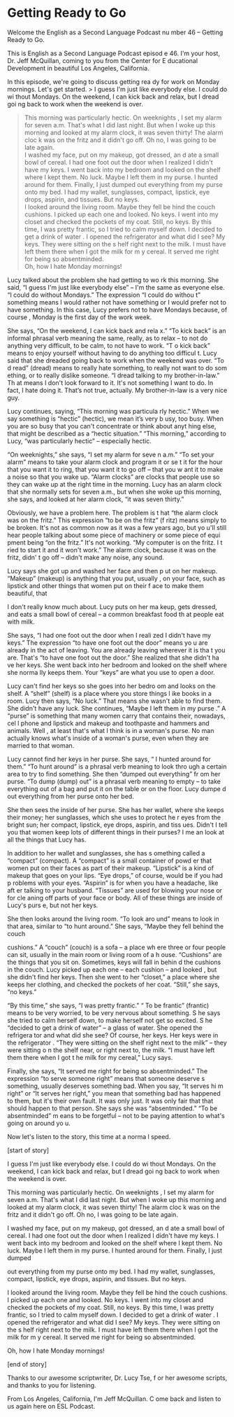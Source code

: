 # Getting Ready to Go

Welcome the English as a Second Language Podcast nu mber 46 – Getting Ready to Go.  

This is English as a Second Language Podcast episod e 46. I'm your host, Dr. Jeff McQuillan, coming to you from the Center for E ducational Development in beautiful Los Angeles, California.  

In this episode, we're going to discuss getting rea dy for work on Monday mornings. Let's get started.  > I guess I'm just like everybody else. I could do wi thout Mondays. On the weekend, I can kick back and relax, but I dread goi ng back to work when the weekend is over.  
> This morning was particularly hectic. On weeknights , I set my alarm for seven a.m. That's what I did last night. But when I woke up this morning and looked at my alarm clock, it was seven thirty! The alarm cloc k was on the fritz and it didn't go off. Oh no, I was going to be late again.  
> I washed my face, put on my makeup, got dressed, an d ate a small bowl of cereal. I had one foot out the door when I realized  I didn't have my keys. I went back into my bedroom and looked on the shelf where I kept them. No luck. Maybe I left them in my purse. I hunted around for them. Finally, I just dumped out everything from my purse onto my bed. I had my wallet, sunglasses, compact, lipstick, eye drops, aspirin, and tissues.  But no keys.  
> I looked around the living room. Maybe they fell be hind the couch cushions. I picked up each one and looked. No keys. I went into  my closet and checked the pockets of my coat. Still, no keys. By this time, I  was pretty frantic, so I tried to calm myself down. I decided to get a drink of water . I opened the refrigerator and what did I see? My keys. They were sitting on the s helf right next to the milk. I must have left them there when I got the milk for m y cereal. It served me right for being so absentminded.  
> Oh, how I hate Monday mornings!

Lucy talked about the problem she had getting to wo rk this morning. She said, “I guess I'm just like everybody else” – I'm the same as everyone else. “I could do without Mondays.” The expression “I could do withou t” something means I would rather not have something or I would prefer not to have something. In this case, Lucy prefers not to have Mondays because, of course , Monday is the first day of the work week.  

She says, “On the weekend, I can kick back and rela x.” “To kick back” is an informal phrasal verb meaning the same, really, as to relax – to not do anything very difficult, to be calm, to not have to work. “T o kick back” means to enjoy yourself without having to do anything too difficul t. Lucy said that she dreaded going back to work when the weekend was over. “To d read” (dread) means to really hate something, to really not want to do som ething, or to really dislike someone. “I dread talking to my brother-in-law.” Th at means I don't look forward to it. It's not something I want to do. In fact, I hate doing it. That’s not true, actually. My brother-in-law is a very nice guy.  

Lucy continues, saying, “This morning was particula rly hectic.” When we say something is “hectic” (hectic), we mean it’s very b usy, too busy. When you are so busy that you can't concentrate or think about anyt hing else, that might be described as a “hectic situation.” “This morning,” according to Lucy, “was particularly hectic” – especially hectic.  

“On weeknights,” she says, “I set my alarm for seve n a.m.” “To set your alarm” means to take your alarm clock and program it or se t it for the hour that you want it to ring, that you want it to go off – that you w ant it to make a noise so that you wake up. “Alarm clocks” are clocks that people use so they can wake up at the right time in the morning. Lucy has an alarm clock that she normally sets for seven a.m., but when she woke up this morning, she says, and looked at her alarm clock, “it was seven thirty.”  

Obviously, we have a problem here. The problem is t hat “the alarm clock was on the fritz.” This expression “to be on the fritz” (f ritz) means simply to be broken. It's not as common now as it was a few years ago, but yo u'll still hear people talking about some piece of machinery or some piece of equi pment being “on the fritz.” It's not working. “My computer is on the fritz. I t ried to start it and it won't work.” The alarm clock, because it was on the fritz, didn' t go off – didn't make any noise, any sound.  

Lucy says she got up and washed her face and then p ut on her makeup. “Makeup” (makeup) is anything that you put, usually , on your face, such as lipstick and other things that women put on their f ace to make them beautiful, that  

I don't really know much about. Lucy puts on her ma keup, gets dressed, and eats a small bowl of cereal – a common breakfast food th at people eat with milk.  

She says, “I had one foot out the door when I reali zed I didn't have my keys.” The expression “to have one foot out the door” means yo u are already in the act of leaving. You are already leaving wherever it is tha t you are. That's “to have one foot out the door.” She realized that she didn't ha ve her keys. She went back into her bedroom and looked on the shelf where she norma lly keeps them. Your “keys” are what you use to open a door.  

Lucy can't find her keys so she goes into her bedro om and looks on the shelf. A “shelf” (shelf) is a place where you store things l ike books in a room. Lucy then says, “No luck.” That means she wasn't able to find  them. She didn't have any luck. She continues, “Maybe I left them in my purse .” A “purse” is something that many women carry that contains their, nowadays, cel l phone and lipstick and makeup and toothpaste and hammers and animals. Well , at least that's what I think is in a woman's purse. No man actually knows what's inside of a woman's purse, even when they are married to that woman. 

Lucy cannot find her keys in her purse. She says, “ I hunted around for them.” “To hunt around” is a phrasal verb meaning to look thro ugh a certain area to try to find something. She then “dumped out everything” fr om her purse. “To dump (dump) out” is a phrasal verb meaning to empty – to  take everything out of a bag and put it on the table or on the floor. Lucy dumpe d out everything from her purse onto her bed.  

She then sees the inside of her purse. She has her wallet, where she keeps their money; her sunglasses, which she uses to protect he r eyes from the bright sun; her compact, lipstick, eye drops, aspirin, and tiss ues. Didn't I tell you that women keep lots of different things in their purses? I me an look at all the things that Lucy has.  

In addition to her wallet and sunglasses, she has s omething called a “compact” (compact). A “compact” is a small container of powd er that women put on their faces as part of their makeup. “Lipstick” is a kind  of makeup that goes on your lips. “Eye drops,” of course, would be if you had p roblems with your eyes. “Aspirin” is for when you have a headache, like aft er talking to your husband. “Tissues” are used for blowing your nose or for cle aning off parts of your face or body. All of these things are inside of Lucy's purs e, but not her keys.  

She then looks around the living room. “To look aro und” means to look in that area, similar to “to hunt around.” She says, “Maybe  they fell behind the couch  

cushions.” A “couch” (couch) is a sofa – a place wh ere three or four people can sit, usually in the main room or living room of a h ouse. “Cushions” are the things that you sit on. Sometimes, keys will fall in behin d the cushions in the couch. Lucy picked up each one – each cushion – and looked , but she didn't find her keys. Then she went to her “closet,” a place where she keeps her clothing, and checked the pockets of her coat. “Still,” she says,  “no keys.”  

“By this time,” she says, “I was pretty frantic.” “ To be frantic” (frantic) means to be very worried, to be very nervous about something. S he says she tried to calm herself down, to make herself not get so excited. S he “decided to get a drink of water” – a glass of water. She opened the refrigera tor and what did she see? Of course, her keys. Her keys were in the refrigerator . “They were sitting on the shelf right next to the milk” – they were sitting o n the shelf near, or right next to, the milk. “I must have left them there when I got t he milk for my cereal,” Lucy says.  

Finally, she says, “It served me right for being so  absentminded.” The expression “to serve someone right” means that someone deserve s something, usually deserves something bad. When you say, “It serves hi m right” or “It serves her right,” you mean that something bad has happened to  them, but it's their own fault. It was only just. It was only fair that that  should happen to that person. She says she was “absentminded.” “To be absentminded” m eans to be forgetful – not to be paying attention to what's going on around yo u.  

Now let's listen to the story, this time at a norma l speed.  

[start of story] 

I guess I'm just like everybody else. I could do wi thout Mondays. On the weekend, I can kick back and relax, but I dread goi ng back to work when the weekend is over.  

This morning was particularly hectic. On weeknights , I set my alarm for seven a.m. That's what I did last night. But when I woke up this morning and looked at my alarm clock, it was seven thirty! The alarm cloc k was on the fritz and it didn't go off. Oh no, I was going to be late again.  

I washed my face, put on my makeup, got dressed, an d ate a small bowl of cereal. I had one foot out the door when I realized  I didn't have my keys. I went back into my bedroom and looked on the shelf where I kept them. No luck. Maybe I left them in my purse. I hunted around for them. Finally, I just dumped  

out everything from my purse onto my bed. I had my wallet, sunglasses, compact, lipstick, eye drops, aspirin, and tissues.  But no keys.  

I looked around the living room. Maybe they fell be hind the couch cushions. I picked up each one and looked. No keys. I went into  my closet and checked the pockets of my coat. Still, no keys. By this time, I  was pretty frantic, so I tried to calm myself down. I decided to get a drink of water . I opened the refrigerator and what did I see? My keys. They were sitting on the s helf right next to the milk. I must have left them there when I got the milk for m y cereal. It served me right for being so absentminded.  

Oh, how I hate Monday mornings! 

[end of story] 

Thanks to our awesome scriptwriter, Dr. Lucy Tse, f or her awesome scripts, and thanks to you for listening. 

From Los Angeles, California, I'm Jeff McQuillan. C ome back and listen to us again here on ESL Podcast. 

